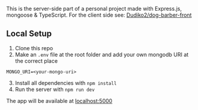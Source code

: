 This is the server-side part of a personal project made with Express.js, mongoose & TypeScript.
For the client side see: [Dudiko2/dog-barber-front](https://github.com/Dudiko2/dog-barber-front)

## Local Setup

1. Clone this repo
2. Make an `.env` file at the root folder and add your own mongodb URI at the correct place

```
MONGO_URI=<your-mongo-uri>
```

3. Install all dependencies with `npm install`
4. Run the server with `npm run dev`

The app will be available at [localhost:5000](http://localhost:5000)
